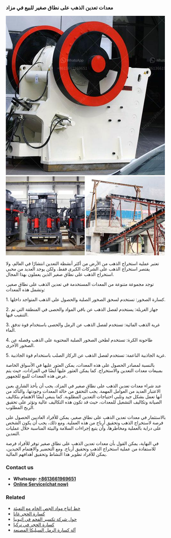 <h3>معدات تعدين الذهب على نطاق صغير للبيع في مزاد</h3><img src='1701854208.jpg' alt=''><p>تعتبر عملية استخراج الذهب من الأرض من أكثر أنشطة التعدين انتشارًا في العالم، ولا يقتصر استخراج الذهب على الشركات الكبرى فقط، ولكن يوجد العديد من محبي استخراج الذهب على نطاق صغير الذين يعملون بهذا المجال.</p><p>توجد مجموعة متنوعة من المعدات المستخدمة في تعدين الذهب على نطاق صغير، وتشمل هذه المعدات:</p><p>1. كسارة الصخور: تستخدم لسحق الصخور الصلبة والحصول على الذهب المتواجد داخلها.</p><p>2. جهاز الغربلة: يستخدم لفصل الذهب عن باقي المواد والحصى في المنطقة التي تم التنقيب فيها.</p><p>3. غرية الذهب المائية: تستخدم لفصل الذهب عن الرمل والحصى باستخدام قوة تدفق الماء.</p><p>4. طاحونة الكرة: تستخدم لطحن الصخور الصلبة المحتوية على الذهب وفصله عن الصخور الأخرى.</p><p>5. غرية الجاذبية الناعمة: تستخدم لفصل الذهب عن الركاز الصلب باستخدام قوة الجاذبية.</p><p>بالنسبة لمصادر الحصول على هذه المعدات، يمكن العثور عليها في الأسواق الخاصة بمبيعات معدات التعدين والاستخراج. كما يمكن العثور عليها أيضًا في المزادات، حيث يتم عرض هذه المعدات للبيع للجمهور.</p><p>عند شراء معدات تعدين الذهب على نطاق صغير في المزاد، يجب أن يأخذ الشاري بعين الاعتبار العديد من العوامل المهمة. يجب التحقق من حالة المعدات وجودتها، والتأكد من أنها تعمل بشكل جيد وتلبي احتياجات التعدين المطلوبة. كما ينبغي أيضًا الاهتمام بتكاليف الصيانة وتكاليف التشغيل للمعدات، حيث قد تكون هذه التكاليف عالية وتؤثر على تحقيق الربح المطلوب.</p><p>بالاستثمار في معدات تعدين الذهب على نطاق صغير، يمكن للأفراد العاديين الحصول على فرصة لاستخراج الذهب وتحقيق أرباح من هذه العملية. ومع ذلك، يجب أن يكون الشخص على دراية بالعملية ومخاطرها، وأن يتبع إجراءات السلامة والبيئة المناسبة خلال عمليات التعدين.</p><p>في النهاية، يمكن القول بأن معدات تعدين الذهب على نطاق صغير توفر للأفراد فرصة للاستفادة من عملية استخراج الذهب وتحقيق أرباح. ومع التحضير والاهتمام الجيدين، يمكن للأفراد تطوير هذا النشاط وتحقيق أهدافهم المالية.</p><h3>Contact us</h3><ul><li><strong>Whatsapp:&nbsp;<a href="https://wa.me/8613661969651">+8613661969651</a></strong></li><li><a href="https://swt.shibang-china.com/?git&amp;zhl&amp;معدات تعدين الذهب على نطاق صغير للبيع في مزاد"><strong>Online Service(chat now)</strong></a></li></ul><h3>Related</h3><ul><li><a href='خط إنتاج مواد الجص الخام مع التعبئة.md'>خط إنتاج مواد الجص الخام مع التعبئة</a></li><li><a href='كسارة الحجر غانا.md'>كسارة الحجر غانا</a></li><li><a href='حول شركة تكسير الفحم في إثيوبيا.md'>حول شركة تكسير الفحم في إثيوبيا</a></li><li><a href='كسارة الحجر في تركيا.md'>كسارة الحجر في تركيا</a></li><li><a href='آلة كسارة الرمل السيليكا المصنعة.md'>آلة كسارة الرمل السيليكا المصنعة</a></li></ul>